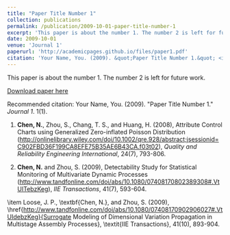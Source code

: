 ```yaml
---
title: "Paper Title Number 1"
collection: publications
permalink: /publication/2009-10-01-paper-title-number-1
excerpt: 'This paper is about the number 1. The number 2 is left for future work.'
date: 2009-10-01
venue: 'Journal 1'
paperurl: 'http://academicpages.github.io/files/paper1.pdf'
citation: 'Your Name, You. (2009). &quot;Paper Title Number 1.&quot; <i>Journal 1</i>. 1(1).'
---
```

This paper is about the number 1. The number 2 is left for future work.

[Download paper here](http://academicpages.github.io/files/paper1.pdf)

Recommended citation: Your Name, You. (2009). "Paper Title Number 1."
<i>Journal 1</i>. 1(1).

1. **Chen, N.**, Zhou, S., Chang, T. S., and Huang, H. (2008), Attribute Control Charts using Generalized Zero-inflated Poisson Distribution (http://onlinelibrary.wiley.com/doi/10.1002/qre.928/abstract;jsessionid=C902FBD36F199CA8EFE75B35AE6B43CA.f03t02), *Quality and Reliability Engineering International*, 24(7), 793-806.

2. **Chen, N.** and Zhou, S. (2009), Detectability
    Study for Statistical Monitoring of Multivariate Dynamic Processes (http://www.tandfonline.com/doi/abs/10.1080/07408170802389308#.VtUITebzKeg), *IIE Transactions*, 41(7), 593-604.

\item Loose, J. P., \textbf{Chen, N.}, and Zhou, S. (2009), \href{http://www.tandfonline.com/doi/abs/10.1080/07408170902906027#.VtUIdebzKeg}{Surrogate
  Modeling of Dimensional Variation Propagation in Multistage Assembly
  Processes}, \textit{IIE Transactions}, 41(10), 893-904.
